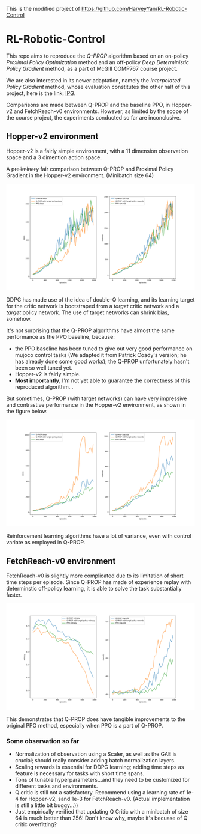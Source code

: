 This is the modified project of https://github.com/HarveyYan/RL-Robotic-Control
# RL-Robotic-Control

This repo aims to reproduce the *Q-PROP* algorithm based on an on-policy *Proximal Policy Optimization* method and an off-policy *Deep Deterministic Policy Gradient* method, as a part of McGIll COMP767 course project.

We are also interested in its newer adaptation, namely the *Interpolated Policy Gradient* method, whose evaluation constitutes the other half of this project, here is the link: [IPG](https://github.com/jianing-sun/Interpolated-Policy-Gradient-with-PPO-for-Robotics-Control-).

Comparisons are made between Q-PROP and the baseline PPO, in Hopper-v2 and FetchReach-v0 environments. However, as limited by the scope of the course project, the experiments conducted so far are inconclusive.  

## Hopper-v2 environment

Hopper-v2 is a fairly simple environment, with a 11 dimension observation space and a 3 dimention action space.

A ~~preliminary~~ fair comparison between Q-PROP and Proximal Policy Gradient in the Hopper-v2 environment. (Minibatch size 64)

![placeholder](graph/hp_plot.png)

DDPG has made use of the idea of double-Q learning, and its learning target for the critic network is bootstraped from a *target* critic network and a *target* policy network. The use of target networks can shrink bias, somehow.

It's not surprising that the Q-PROP algorithms have almost the same performance as the PPO baseline, because:
* the PPO baseline has been tuned to give out very good performance on mujoco control tasks (We adapted it from Patrick Coady's version; he has already done some good works); the Q-PROP unfortunately hasn't been so well tuned yet.
* Hopper-v2 is fairly simple.
* **Most importantly**, I'm not yet able to guarantee the correctness of this reproduced algorithm...

But sometimes, Q-PROP (with target networks) can have very impressive and contrastive performance in the Hopper-v2 environment, as shown in the figure below. 

![placeholder](graph/impressive_hp_plot.png)

Reinforcement learning algorithms have a lot of variance, even with control variate as employed in Q-PROP.

## FetchReach-v0 environment

FetchReach-v0 is slightly more complicated due to its limitation of short time steps per episode. Since Q-PROP has made of experience replay with determinstic off-policy learning, it is able to solve the task substantially faster.

![placeholder](graph/fr_plot.png)

This demonstrates that Q-PROP does have tangible improvements to the original PPO method, especially when PPO is a part of Q-PROP.

### Some observation so far
* Normalization of observation using a Scaler, as well as the GAE is crucial; should really consider adding batch normalization layers.
* Scaling rewards is essential for DDPG learning; adding time steps as feature is necessary for tasks with short time spans.
* Tons of tunable hyperparameters...and they need to be customized for different tasks and environments.
* Q critic is still not a satisfactory. Recommend using a learning rate of 1e-4 for Hopper-v2, sand 1e-3 for FetchReach-v0. (Actual implementation is still a little bit buggy...))
* Just empirically verified that updating Q Critic with a minibatch of size 64 is much better than 256! Don't know why, maybe it's becuase of Q critic overfitting?  
